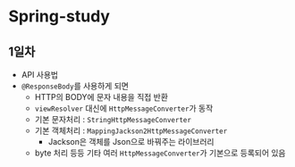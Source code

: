 # Spring-study

## 1일차
- API 사용법
- `@ResponseBody`를 사용하게 되면
  - HTTP의 BODY에 문자 내용을 직접 반환
  - `viewResolver` 대신에 `HttpMessageConverter`가 동작
  - 기본 문자처리 : `StringHttpMessageConverter`
  - 기본 객체처리 : `MappingJackson2HttpMessageConverter`
    - Jackson은 객체를 Json으로 바꿔주는 라이브러리 
  - byte 처리 등등 기타 여러 `HttpMessageConverter`가 기본으로 등록되어 있음
